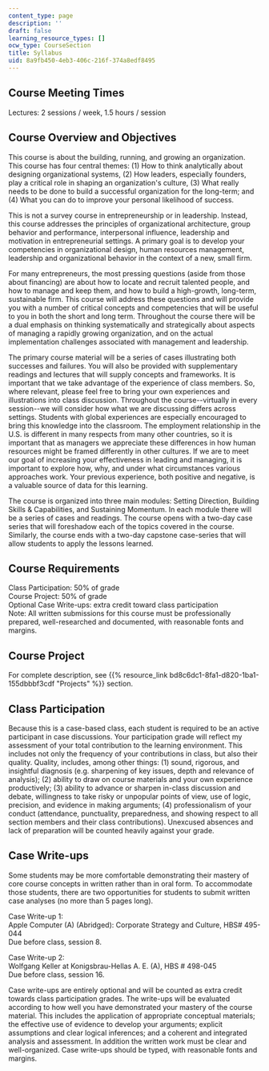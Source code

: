 ```yaml
---
content_type: page
description: ''
draft: false
learning_resource_types: []
ocw_type: CourseSection
title: Syllabus
uid: 8a9fb450-4eb3-406c-216f-374a8edf8495
---
```

## Course Meeting Times

Lectures: 2 sessions / week, 1.5 hours / session

## Course Overview and Objectives

This course is about the building, running, and growing an organization. This course has four central themes: (1) How to think analytically about designing organizational systems, (2) How leaders, especially founders, play a critical role in shaping an organization's culture, (3) What really needs to be done to build a successful organization for the long-term; and (4) What you can do to improve your personal likelihood of success.

This is not a survey course in entrepreneurship or in leadership. Instead, this course addresses the principles of organizational architecture, group behavior and performance, interpersonal influence, leadership and motivation in entrepreneurial settings. A primary goal is to develop your competencies in organizational design, human resources management, leadership and organizational behavior in the context of a new, small firm.

For many entrepreneurs, the most pressing questions (aside from those about financing) are about how to locate and recruit talented people, and how to manage and keep them, and how to build a high-growth, long-term, sustainable firm. This course will address these questions and will provide you with a number of critical concepts and competencies that will be useful to you in both the short and long term. Throughout the course there will be a dual emphasis on thinking systematically and strategically about aspects of managing a rapidly growing organization, and on the actual implementation challenges associated with management and leadership.

The primary course material will be a series of cases illustrating both successes and failures. You will also be provided with supplementary readings and lectures that will supply concepts and frameworks. It is important that we take advantage of the experience of class members. So, where relevant, please feel free to bring your own experiences and illustrations into class discussion. Throughout the course--virtually in every session--we will consider how what we are discussing differs across settings. Students with global experiences are especially encouraged to bring this knowledge into the classroom. The employment relationship in the U.S. is different in many respects from many other countries, so it is important that as managers we appreciate these differences in how human resources might be framed differently in other cultures. If we are to meet our goal of increasing your effectiveness in leading and managing, it is important to explore how, why, and under what circumstances various approaches work. Your previous experience, both positive and negative, is a valuable source of data for this learning.

The course is organized into three main modules: Setting Direction, Building Skills & Capabilities, and Sustaining Momentum. In each module there will be a series of cases and readings. The course opens with a two-day case series that will foreshadow each of the topics covered in the course. Similarly, the course ends with a two-day capstone case-series that will allow students to apply the lessons learned.

## Course Requirements

Class Participation: 50% of grade   
Course Project: 50% of grade   
Optional Case Write-ups: extra credit toward class participation   
Note: All written submissions for this course must be professionally prepared, well-researched and documented, with reasonable fonts and margins.

## Course Project

For complete description, see {{% resource_link bd8c6dc1-8fa1-d820-1ba1-155dbbbf3cdf "Projects" %}} section.

## Class Participation

Because this is a case-based class, each student is required to be an active participant in case discussions. Your participation grade will reflect my assessment of your total contribution to the learning environment. This includes not only the frequency of your contributions in class, but also their quality. Quality, includes, among other things: (1) sound, rigorous, and insightful diagnosis (e.g. sharpening of key issues, depth and relevance of analysis); (2) ability to draw on course materials and your own experience productively; (3) ability to advance or sharpen in-class discussion and debate, willingness to take risky or unpopular points of view, use of logic, precision, and evidence in making arguments; (4) professionalism of your conduct (attendance, punctuality, preparedness, and showing respect to all section members and their class contributions). Unexcused absences and lack of preparation will be counted heavily against your grade.

## Case Write-ups

Some students may be more comfortable demonstrating their mastery of core course concepts in written rather than in oral form. To accommodate those students, there are two opportunities for students to submit written case analyses (no more than 5 pages long).

Case Write-up 1:   
Apple Computer (A) (Abridged): Corporate Strategy and Culture, HBS# 495-044   
Due before class, session 8.

Case Write-up 2:   
Wolfgang Keller at Konigsbrau-Hellas A. E. (A), HBS # 498-045   
Due before class, session 16.

Case write-ups are entirely optional and will be counted as extra credit towards class participation grades. The write-ups will be evaluated according to how well you have demonstrated your mastery of the course material. This includes the application of appropriate conceptual materials; the effective use of evidence to develop your arguments; explicit assumptions and clear logical inferences; and a coherent and integrated analysis and assessment. In addition the written work must be clear and well-organized. Case write-ups should be typed, with reasonable fonts and margins.